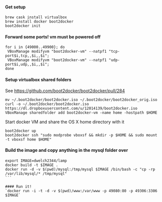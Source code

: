 #### Get setup
```
brew cask install virtualbox
brew install docker boot2docker
boot2docker init
```

#### Forward some ports! vm must be powered off
```
for i in {49000..49900}; do
 VBoxManage modifyvm "boot2docker-vm" --natpf1 "tcp-port$i,tcp,,$i,,$i";
 VBoxManage modifyvm "boot2docker-vm" --natpf1 "udp-port$i,udp,,$i,,$i";
done
```

#### Setup virtualbox shared folders
See https://github.com/boot2docker/boot2docker/pull/284

```
mv ~/.boot2docker/boot2docker.iso ~/.boot2docker/boot2docker_orig.iso
curl -o ~/.boot2docker/boot2docker.iso https://dl.dropboxusercontent.com/u/12014139/boot2docker.iso
VBoxManage sharedfolder add boot2docker-vm -name home -hostpath $HOME
```

Start docker VM and share the OS X home directory with it
```
boot2docker up
boot2docker ssh "sudo modprobe vboxsf && mkdir -p $HOME && sudo mount -t vboxsf home $HOME"
```

#### Build the image and copy anything in the mysql folder over
````
export IMAGE=dwelch2344/lamp
docker build -t $IMAGE .
docker run -d -v $(pwd)/mysql:/tmp/mysql $IMAGE /bin/bash -c "cp -rp /var/lib/mysql/* /tmp/mysql"
```

#### Run it!
`docker run -i -t -d -v $(pwd)/www:/var/www -p 49080:80 -p 49306:3306 $IMAGE`
